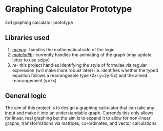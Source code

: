 # Graphing Calculator Prototype
3rd graphing calculator prototype

## Libraries used

1. *[numpy](https://numpy.org/)*- handles the mathematical side of the logic
2. *[matplotlib](https://matplotlib.org/)*- currently handles the animating of the graph (may update letter to use scipy)
3. *re*- this project handles identifying the style of formulae via regular expression (will make more robust later) i.e. identifies whether the typed equation follows a rearrangeable type (2x+y=2y-5x) and the aimed rearrangement (y=7x).

## General logic

The aim of this project is to design a graphing calculator that can take any input and make it into an understandable graph. Currently this only allows for linear, real graphing but the aim is to expand it to allow for non-linear graphs, transformations via matrices, co-ordinates, and vector calculations.
